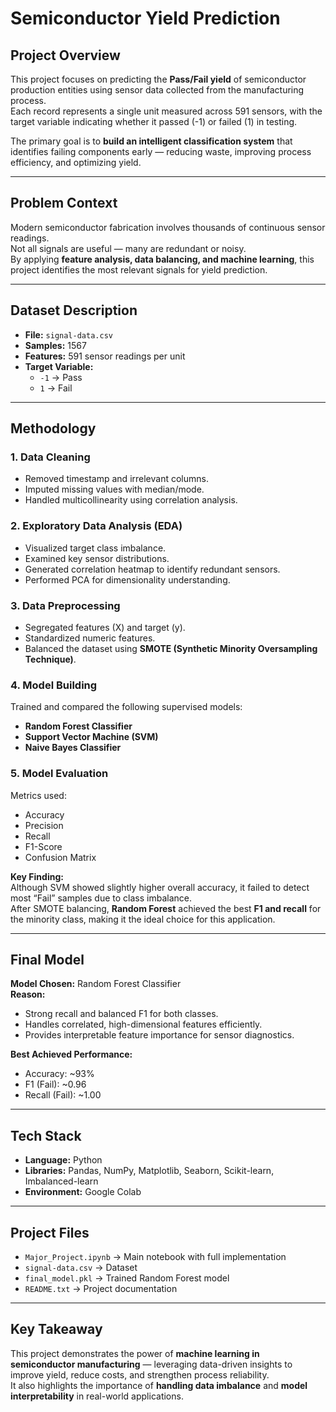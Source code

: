 # Semiconductor Yield Prediction

## Project Overview
This project focuses on predicting the **Pass/Fail yield** of semiconductor production entities using sensor data collected from the manufacturing process.  
Each record represents a single unit measured across 591 sensors, with the target variable indicating whether it passed (-1) or failed (1) in testing.  

The primary goal is to **build an intelligent classification system** that identifies failing components early — reducing waste, improving process efficiency, and optimizing yield.

---

## Problem Context
Modern semiconductor fabrication involves thousands of continuous sensor readings.  
Not all signals are useful — many are redundant or noisy.  
By applying **feature analysis, data balancing, and machine learning**, this project identifies the most relevant signals for yield prediction.

---

## Dataset Description
- **File:** `signal-data.csv`  
- **Samples:** 1567  
- **Features:** 591 sensor readings per unit  
- **Target Variable:**  
  - `-1` → Pass  
  - `1` → Fail  

---

## Methodology

### 1. Data Cleaning
- Removed timestamp and irrelevant columns.  
- Imputed missing values with median/mode.  
- Handled multicollinearity using correlation analysis.  

### 2. Exploratory Data Analysis (EDA)
- Visualized target class imbalance.  
- Examined key sensor distributions.  
- Generated correlation heatmap to identify redundant sensors.  
- Performed PCA for dimensionality understanding.  

### 3. Data Preprocessing
- Segregated features (X) and target (y).  
- Standardized numeric features.  
- Balanced the dataset using **SMOTE (Synthetic Minority Oversampling Technique)**.

### 4. Model Building
Trained and compared the following supervised models:
- **Random Forest Classifier**
- **Support Vector Machine (SVM)**
- **Naive Bayes Classifier**

### 5. Model Evaluation
Metrics used:
- Accuracy  
- Precision  
- Recall  
- F1-Score  
- Confusion Matrix  

**Key Finding:**  
Although SVM showed slightly higher overall accuracy, it failed to detect most “Fail” samples due to class imbalance.  
After SMOTE balancing, **Random Forest** achieved the best **F1 and recall** for the minority class, making it the ideal choice for this application.

---

## Final Model
**Model Chosen:** Random Forest Classifier  
**Reason:**  
- Strong recall and balanced F1 for both classes.  
- Handles correlated, high-dimensional features efficiently.  
- Provides interpretable feature importance for sensor diagnostics.

**Best Achieved Performance:**  
- Accuracy: ~93%  
- F1 (Fail): ~0.96  
- Recall (Fail): ~1.00  

---

## Tech Stack
- **Language:** Python  
- **Libraries:** Pandas, NumPy, Matplotlib, Seaborn, Scikit-learn, Imbalanced-learn  
- **Environment:** Google Colab  

---

## Project Files
- `Major_Project.ipynb` → Main notebook with full implementation  
- `signal-data.csv` → Dataset  
- `final_model.pkl` → Trained Random Forest model  
- `README.txt` → Project documentation  

---

## Key Takeaway
This project demonstrates the power of **machine learning in semiconductor manufacturing** — leveraging data-driven insights to improve yield, reduce costs, and strengthen process reliability.  
It also highlights the importance of **handling data imbalance** and **model interpretability** in real-world applications.
